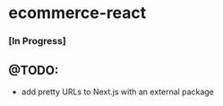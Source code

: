 # ecommerce-react

### [In Progress] 

## @TODO:
- add pretty URLs to Next.js with an external package
